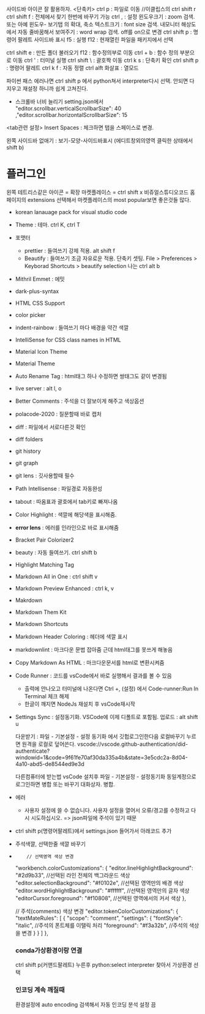사이드바 아이콘 잘 활용하자.
<단축키>
ctrl p : 파일로 이동  //이클립스의 ctrl shift r
ctrl shift f : 전체에서 찾기
    한번에 바꾸기 가능
ctrl , : 설정
    윈도우크기 : zoom 검색.   또는 아예 윈도우- 보기탭 의 확대, 축소
    텍스트크기 : font size 검색. 
    내모니터 해상도에서 자동 줄바꿈해서 보여주기 : word wrap 검색.  off를 on으로 변경
ctrl shift p : 명령어 팔레트
    사이드바 표시
f5  : 실행
f12 : 현재열린 파일을 패키지에서 선택

ctrl shift e : 만든 폴더 불러오기
f12 : 함수정의부로 이동
ctrl + b : 함수 정의 부분으로 이동
ctrl ' : 터미널 실행
ctrl shift \ : 괄호짝 이동
ctrl k s : 단축키 확인
ctrl shift p : 명령어 팔레트
ctrl k f : 자동 정렬
ctrl alft 화살표 : 열모드

파이썬 패스 에러나면 ctrl shift p 에서 python쳐서 interpreter다시 선택. 안되면 다 지우고 재설정 하니까 쉽게 고쳐진다.

- 스크롤바 너비 늘리기
    setting.json에서 
     "editor.scrollbar.verticalScrollbarSize": 40
   ,"editor.scrollbar.horizontalScrollbarSize": 15

<tab관련 설정>
Insert Spaces : 체크하면 탭을 스페이스로 변경.

왼쪽 사이드바 없애기 : 보기-모양-사이드바표시  (에디트창외의영역 클릭한 상태에서 shift b)

# 플러그인
왼쪽 테트리스같은 아이콘 = 확장 마켓플레이스 = ctrl shift x
비쥬얼스튜디오코드 홈페이지의 extensions 선택해서 마켓플레이스의 most popular보면 좋은것들 많다.

- korean lanauage pack for visual studio code
- Theme : 테마. ctrl K, ctrl T
- 포맷터
  - prettier : 들여쓰기 강제 적용. alt shift f
  - Beautify : 들여쓰기 조금 자유로운 적용. 
    단축키 셋팅. File > Preferences > Keyborad Shortcuts > beautify selection 나는 ctrl alt b
- Mithril Emmet : 에밋
- dark-plus-syntax
- HTML CSS Support
- color picker
- indent-rainbow  : 들여쓰기 마다 배경을 약간 색깔
- IntelliSense for CSS class names in HTML
- Material Icon Theme
- Material Theme
- Auto Rename Tag : html태그 하나 수정하면 쌍태그도 같이 변경됨
- live server : alt l, o
- Better Comments : 주석을 더 잘보이게 해주고 색상옵션
- polacode-2020 : 질문할때 바로 캡처
- diff : 파일에서 서로다른것 확인
- diff folders
- git history
- git graph
- git lens : 깃사용할때 필수
- Path Intellisense  : 파일경로 자동완성
- tabout : 따옴표과 괄호에서 tab키로 빠져나옴
- Color Highlight : 색깔에 해당색을 표시해줌.
- **error lens** : 에러를 인라인으로 바로 표시해줌
- Bracket Pair Colorizer2
- beauty : 자동 들여쓰기. ctrl shift b
- Highlight Matching Tag
- Markdown All in One : ctrl shift v
- Markdown Preview Enhanced : ctrl k, v
- Makrdown
- Markdown Them Kit
- Markdown Shortcuts
- Markdown Header Coloring  : 헤더에 색깔 표시
- markdownlint : 마크다운 문법 잡아줌 근데 html태그를 못쓰게 해놓음
- Copy Markdown As HTML : 마크다운문서를 html로 변환시켜줌
- Code Runner : 코드를 vsCode에서 바로 실행해서 결과를 볼 수 있음
  - 출력에 안나오고 터미널에 나온다면 Ctrl +, (설정) 에서 Code-runner:Run In Terminal 체크 해제
  - 한글이 깨지면 NodeJs 재설치 후 vsCode재시작
- Settings Sync : 설정동기화. VSCode에 이제 디폴트로 포함됨.
    업로드 : alt shift u
    
    다운받기 : 파일 - 기본설정 - 설정 동기화
    에서 깃헙로그인한다음 로컬바꾸기 누르면 원격을 로컬로 덮어쓴다.
    vscode://vscode.github-authentication/did-authenticate?windowid=1&code=9f61fe70af30da335a4b&state=3e5cdc2a-8d04-4a10-abd5-de8544ed9e3d

    다른컴퓨터에 받는법
    vsCode 설치후 파일 - 기본설정 - 설정동기화
    동일계정으로 로그인하면 병합 또는 바꾸기 대화상자. 병합.

- 에러
  - 사용자 설정에 쓸 수 없습니다. 사용자 설정을 열어서 오류/경고를 수정하고 다시 시도하십시오.
  => json파일에 주석이 있기 때문

- ctrl shift p(명령어팔레트)에서 settings.json 들어가서 아래코드 추가
- 주석색깔, 선택한줄 색깔 바꾸기
-         // 선택영역 색상 변경
    "workbench.colorCustomizations": {
        "editor.lineHighlightBackground": "#2d9b33",  //선택된 라인 전체의 백그라운드 색상
        "editor.selectionBackground": "#f0102e",      //선택된 영역만의 배경 색상 
        "editor.wordHighlightBackground": "#ffffff",  //선택된 영역만의 글자 색상
        "editorCursor.foreground": "#f10808",         //선택된 영역에서의 커서 색상
    },

    // 주석(comments) 색상 변경
    "editor.tokenColorCustomizations": {
        "textMateRules": [
        {
            "scope": "comment",
            "settings": {
            "fontStyle": "italic",          //주석의 폰트체를 이탤릭 처리
            "foreground": "#f3a32b",      //주석의 색상을 변경
            }
        }
        ]
    },

    ### conda가상환경이랑 연결
    ctrl shift p(커맨드팔레트) 누른후 python:select interpreter 찾아서 가상환경 선택

    ### 인코딩 계속 깨질때
    환경설정에 auto encoding 검색해서 자동 인코딩 분석 설정 끔